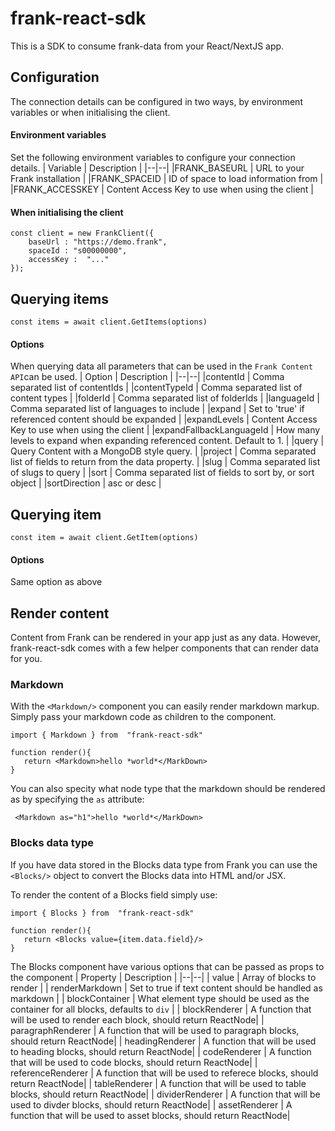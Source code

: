 # frank-react-sdk
This is a SDK to consume frank-data from your React/NextJS app.

## Configuration
The connection details can be configured in two ways, by environment variables or when initialising the client.

#### Environment variables
Set the following environment variables to configure your connection details.
| Variable  | Description  |
|--|--|
|FRANK_BASEURL  | URL to your Frank installation |
|FRANK_SPACEID  | ID of space to load information from |
|FRANK_ACCESSKEY  | Content Access Key to use when using the client |


#### When initialising the client
```
const client = new FrankClient({
    baseUrl : "https://demo.frank",
    spaceId : "s00000000",
    accessKey :  "..."
});
```



## Querying items
```
const items = await client.GetItems(options)
```

#### Options
When querying data all parameters that can be used in the `Frank Content API`can be used. 
| Option  | Description  |
|--|--|
|contentId  | Comma separated list of contentIds |
|contentTypeId  | Comma separated list of content types |
|folderId  | Comma separated list of folderIds |
|languageId  | Comma separated list of languages to include |
|expand  | Set to 'true' if referenced content should be expanded |
|expandLevels  | Content Access Key to use when using the client |
|expandFallbackLanguageId  | How many levels to expand when expanding referenced content. Default to 1. |
|query  | Query Content with a MongoDB style query. |
|project  | Comma separated list of fields to return from the data property. |
|slug  | Comma separated list of slugs to query |
|sort  | Comma separated list of fields to sort by, or sort object |
|sortDirection  | asc or desc |


## Querying item
```
const item = await client.GetItem(options)
```

#### Options
Same option as above



## Render content
Content from Frank can be rendered in your app just as any data. However, frank-react-sdk comes with a few helper components that can render data for you.


### Markdown
With the `<Markdown/>` component you can easily render markdown markup. Simply pass your markdown code as children to the component.
```
import { Markdown } from  "frank-react-sdk"

function render(){
   return <Markdown>hello *world*</MarkDown>
} 
```

You can also specity what node type that the markdown should be rendered as by specifying the `as` attribute:
```
 <Markdown as="h1">hello *world*</MarkDown>
```


### Blocks data type
If you have data stored in the Blocks data type from Frank you can use the `<Blocks/>` object to convert the Blocks data into HTML and/or JSX.

To render the content of a Blocks field simply use: 
```
import { Blocks } from  "frank-react-sdk"

function render(){
   return <Blocks value={item.data.field}/>
} 
```


The Blocks component have various options that can be passed as props to the component
| Property  | Description |
|--|--|
| value | Array of blocks to render |
| renderMarkdown | Set to true if text content should be handled as markdown |
| blockContainer | What element type should be used as the container for all blocks, defaults to `div` |
| blockRenderer | A function that will be used to render each block, should return ReactNode|
| paragraphRenderer | A function that will be used to paragraph blocks, should return ReactNode|
| headingRenderer | A function that will be used to heading blocks, should return ReactNode|
| codeRenderer | A function that will be used to code blocks, should return ReactNode|
| referenceRenderer | A function that will be used to referece blocks, should return ReactNode|
| tableRenderer | A function that will be used to table blocks, should return ReactNode|
| dividerRenderer | A function that will be used to divder blocks, should return ReactNode|
| assetRenderer | A function that will be used to asset blocks, should return ReactNode|
